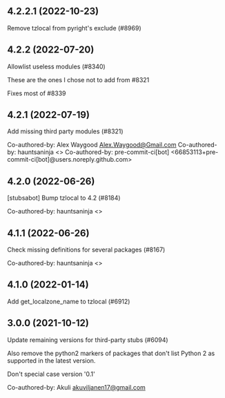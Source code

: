 ## 4.2.2.1 (2022-10-23)

Remove tzlocal from pyright's exclude (#8969)

## 4.2.2 (2022-07-20)

Allowlist useless modules (#8340)

These are the ones I chose not to add from #8321

Fixes most of #8339

## 4.2.1 (2022-07-19)

Add missing third party modules (#8321)

Co-authored-by: Alex Waygood <Alex.Waygood@Gmail.com>
Co-authored-by: hauntsaninja <>
Co-authored-by: pre-commit-ci[bot] <66853113+pre-commit-ci[bot]@users.noreply.github.com>

## 4.2.0 (2022-06-26)

[stubsabot] Bump tzlocal to 4.2 (#8184)

Co-authored-by: hauntsaninja <>

## 4.1.1 (2022-06-26)

Check missing definitions for several packages (#8167)

Co-authored-by: hauntsaninja <>

## 4.1.0 (2022-01-14)

Add get_localzone_name to tzlocal (#6912)

## 3.0.0 (2021-10-12)

Update remaining versions for third-party stubs (#6094)

Also remove the python2 markers of packages that don't list Python 2
as supported in the latest version.

Don't special case version '0.1'

Co-authored-by: Akuli <akuviljanen17@gmail.com>

